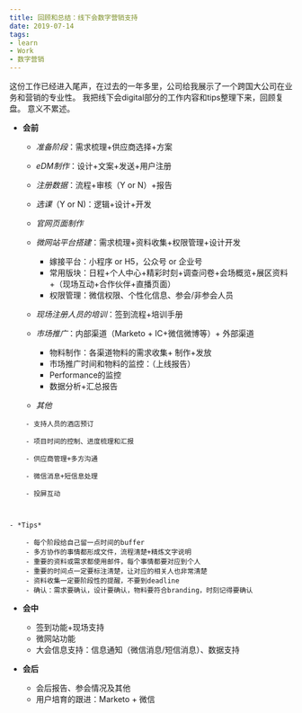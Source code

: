 ```yaml
---
title: 回顾和总结：线下会数字营销支持
date: 2019-07-14
tags:
- learn
- Work
- 数字营销
---
```



这份工作已经进入尾声，在过去的一年多里，公司给我展示了一个跨国大公司在业务和营销的专业性。
我把线下会digital部分的工作内容和tips整理下来，回顾复盘。
意义不累述。


- **会前**

    - *准备阶段*：需求梳理+供应商选择+方案

    - *eDM制作*：设计+文案+发送+用户注册

    - *注册数据*：流程+审核（Y or N）+报告

    - *选课*（Y or N)：逻辑+设计+开发

    - *官网页面制作*

    - *微网站平台搭建*：需求梳理+资料收集+权限管理+设计开发

        - 嫁接平台：小程序 or H5，公众号 or 企业号
        - 常用版块：日程+个人中心+精彩时刻+调查问卷+会场概览+展区资料+（现场互动+合作伙伴+直播页面）
        - 权限管理：微信权限、个性化信息、参会/非参会人员

    - *现场注册人员的培训*：签到流程+培训手册

    - *市场推广*：内部渠道（Marketo + IC+微信微博等）+ 外部渠道

        - 物料制作：各渠道物料的需求收集+ 制作+发放
        - 市场推广时间和物料的监控：（上线报告）
        - Performance的监控
        - 数据分析+汇总报告

    - *其他*
<!---more--->
        - 支持人员的酒店预订

        - 项目时间的控制、进度梳理和汇报

        - 供应商管理+多方沟通

        - 微信消息+短信息处理

        - 投屏互动

            

    - *Tips*

        - 每个阶段给自己留一点时间的buffer
        - 多方协作的事情都形成文件，流程清楚+精炼文字说明
        - 重要的资料或需求都使用邮件，每个事情都要对应到个人
        - 重要的时间点一定要标注清楚，让对应的相关人也非常清楚
        - 资料收集一定要阶段性的提醒，不要到deadline
        - 确认：需求要确认，设计要确认，物料要符合branding，时刻记得要确认

- **会中**

    - 签到功能+现场支持
    - 微网站功能
    - 大会信息支持：信息通知（微信消息/短信消息）、数据支持

- **会后**

    - 会后报告、参会情况及其他
    - 用户培育的跟进：Marketo + 微信